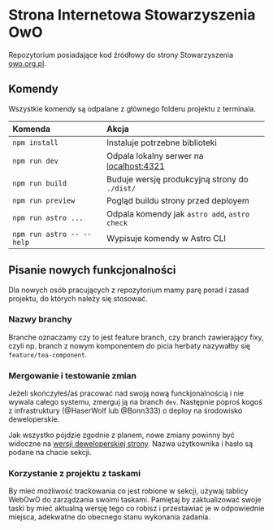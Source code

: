 # Strona Internetowa Stowarzyszenia OwO

Repozytorium posiadające kod źródłowy do strony Stowarzyszenia [owo.org.pl](https://owo.org.pl).

## Komendy
Wszystkie komendy są odpalane z głównego folderu projektu z terminala.

| Komenda                   | Akcja                                                    |
| :------------------------ | :--------------------------------------------------------|
| `npm install`             | Instaluje potrzebne biblioteki                           |
| `npm run dev`             | Odpala lokalny serwer na [localhost:4321](localhost:4321)|
| `npm run build`           | Buduje wersję produkcyjną strony do `./dist/`            |
| `npm run preview`         | Pogląd buildu strony przed deployem                      |
| `npm run astro ...`       | Odpala komendy jak `astro add`, `astro check`            |
| `npm run astro -- --help` | Wypisuje komendy w Astro CLI                             |

## Pisanie nowych funkcjonalności

Dla nowych osób pracujących z repozytorium mamy parę porad i zasad projektu, do których należy się stosować.

### Nazwy branchy

Branche oznaczamy czy to jest feature branch, czy branch zawierający fixy, czyli np. branch z nowym komponentem do picia herbaty nazywałby się `feature/tea-component`.

### Mergowanie i testowanie zmian

Jeżeli skończyłeś/aś pracować nad swoją nową funckjonalnością i nie wywala całego systemu, zmerguj ją na branch `dev`. Następnie poproś kogoś z infrastruktury (@HaserWolf lub @Bonn333) o deploy na środowisko deweloperskie.

Jak wszystko pójdzie zgodnie z planem, nowe zmiany powinny być widoczne na [wersji deweloperskiej strony](https://mld.owo.org.pl/). Nazwa użytkownika i hasło są podane na chacie sekcji.

### Korzystanie z projektu z taskami

By mieć możliwość trackowania co jest robione w sekcji, używaj tablicy WebOwO do zarządzania swoimi taskami. Pamiętaj by zaktualizować swoje taski by mieć aktualną wersję tego co robisz i przestawiać je w odpowiednie miejsca, adekwatne do obecnego stanu wykonania zadania.